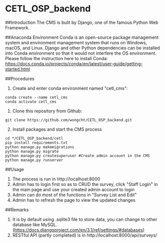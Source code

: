 # CETL_OSP_backend
 
##Introduction
The CMS is bulit by Django, one of the famous Python Web Framework.

##Anaconda Environment
Conda is an open-source package management system and environment management system that runs on Windows, macOS, and Linux. Django and other Python dependencies can be installed into Conda environment so that it would not interfere the OS environment. Please follow the instruction here to install Conda:
https://docs.conda.io/projects/conda/en/latest/user-guide/getting-started.html

##Procedures
1. Create and enter conda environment named "cetl_cms":
```
conda create --name cetl_cms
conda activate cetl_cms
```
1. Clone this repository from Github:
```
git clone https://github.com/wongcht/CETL_OSP_backend.git
```
2. Install packages and start the CMS process
```
cd */CETL_OSP_backend/cetl
pip install requirements.txt
python manage.py makemigrations
python manage.py migrate
python manage.py createsuperuser #Create admin account in the CMS
python manage.py runserver
```

##Usage
1. The process is run in http://localhost:8000
2. Admin has to login first so as to CRUD the survey, click "Staff Login" in the main page and use your created admin account to login
3. Admin can do most of the functions in "Survey List and Edit"
4. Admin has to refresh the page to view the updated changes

##Remarks
1. It is by default using .sqlite3 file to store data, you can change to other database like MySQL. (https://docs.djangoproject.com/en/3.1/ref/settings/#databases)
2. RESTful API (partly completed) is in http://localhost:8000/api/surveys/
